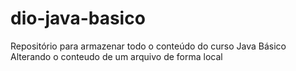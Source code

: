 # dio-java-basico
Repositório para armazenar todo o conteúdo do curso Java Básico 
Alterando o conteudo de um arquivo de forma local
